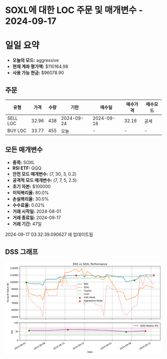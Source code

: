 # SOXL에 대한 LOC 주문 및 매개변수 - 2024-09-17

# 일일 요약

- **오늘의 모드:** aggressive
- **현재 계좌 평가액:** $110164.98
- **사용 가능 현금:** $96078.90

## 주문

| 유형 | 가격 | 수량 | 기한 | 매수일 | 매수가격 | 매수모드 |
|------|------|------|------|--------|----------|----------|
| SELL LOC | 32.96 | 438 | 2024-09-24 | 2024-09-16 | 32.16 | 공세 |
| BUY LOC | 33.77 | 455 | 오늘 | - | - | - |

## 모든 매개변수

- **종목:** SOXL
- **RSI ETF:** QQQ
- **안전 모드 매개변수:** (7, 30, 3, 0.2)
- **공격적 모드 매개변수:** (7, 7, 5, 2.5)
- **초기 자본:** $100000
- **이익복리율:** 80.0%
- **손실복리율:** 30.0%
- **수수료율:** 0.02%
- **거래 시작일:** 2024-08-01
- **거래 종료일:** 2024-09-17
- **거래 기간:** 47일

2024-09-17 03:32:39.090627 에 업데이트됨

## DSS 그래프

![DSS Graph](DSS_graph.png)
